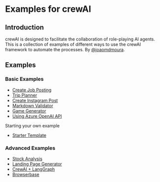 # Examples for crewAI
## Introduction
crewAI is designed to facilitate the collaboration of role-playing AI agents.
This is a collection of examples of different ways to use the crewAI framework to automate the processes.
By [@joaomdmoura](https://x.com/joaomdmoura).

## Examples

### Basic Examples
- [Create Job Posting](./job-posting)
- [Trip Planner](./trip_planner)
- [Create Instagram Post](./instagram_post)
- [Markdown Validator](./markdown_validator)
- [Game Generator](./game-builder-crew)
- [Using Azure OpenAI API](./azure_model)

Starting your own example
  - [Starter Template](.//starter_template)
### Advanced Examples
- [Stock Analysis](./stock_analysis)
- [Landing Page Generator](./landing_page_generator)
- [CrewAI + LangGraph](./CrewAI-LangGraph)
- [Browserbase](./browserbase_flights)
